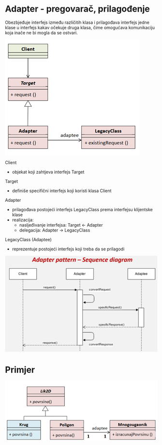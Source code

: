 # Adapter - pregovarač, prilagođenje

Obezbjeđuje interfejs između različitih klasa i prilagođava interfejs jedne klase u interfejs kakav očekuje druga klasa, čime omogućava komunikaciju koja inače ne bi mogla da se ostvari.  

![Screenshot](Adapter.png)  

  
  Client
  - objekat koji zahtjeva interfejs Target  
  
  Target  
  - definiše specifični interfejs koji koristi klasa Client
  
  Adapter  
  - prilagođava postojeći interfejs LegacyClass prema interfejsu klijentske klase
  - realizacija:
     - nasljeđivanje interfejsa: Target <- Adapter
     - delegacija: Adapter -> LegacyClass
   
  LegacyClass (Adaptee)
  - reprezentuje postojeći interfejs koji treba da se prilagodi  
  
  ![Screenshot](AdapterSeqDiagram.png)  
  
  # Primjer
  ![Screenshot](Primjer.png)  
  
